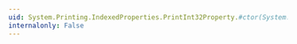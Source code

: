 ```yaml
---
uid: System.Printing.IndexedProperties.PrintInt32Property.#ctor(System.String,System.Object)
internalonly: False
---
```

